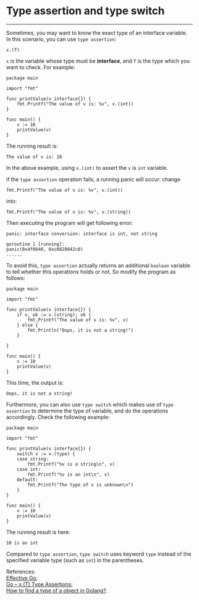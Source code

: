 # Type assertion and type switch
----
Sometimes, you may want to know the exact type of an interface variable. In this scenario, you can use `type assertion`:  

	x.(T)

`x` is the variable whose type must be **interface**, and `T` is the type which you want to check. For example:  

	package main
	
	import "fmt"
	
	func printValue(v interface{}) {
		fmt.Printf("The value of v is: %v", v.(int))
	}
	
	func main() {
		v := 10
		printValue(v)
	}
The running result is:  

	The value of v is: 10

In the above example, using `v.(int)` to assert the `v` is `int` variable.  

if the `type assertion` operation fails, a running panic will occur: change 

	fmt.Printf("The value of v is: %v", v.(int))  

into:  

	fmt.Printf("The value of v is: %v", v.(string))

Then executing the program will get following error:  

	panic: interface conversion: interface is int, not string

	goroutine 1 [running]:
	panic(0x4f0840, 0xc0820042c0)
	......

To avoid this, `type assertion` actually returns an additional `boolean` variable to tell whether this operations holds or not. So modify the program as follows:  

	package main

	import "fmt"
	
	func printValue(v interface{}) {
		if v, ok := v.(string); ok {
			fmt.Printf("The value of v is: %v", v)
		} else {
			fmt.Println("Oops, it is not a string!")
		}
	
	}
	
	func main() {
		v := 10
		printValue(v)
	}
This time, the output is:  

	Oops, it is not a string!

Furthermore, you can also use `type switch` which makes use of `type assertion` to determine the type of variable, and do the operations accordingly. Check the following example:  

	package main

	import "fmt"
	
	func printValue(v interface{}) {
		switch v := v.(type) {
		case string:
			fmt.Printf("%v is a string\n", v)
		case int:
			fmt.Printf("%v is an int\n", v)
		default:
			fmt.Printf("The type of v is unknown\n")
		}
	}
	
	func main() {
		v := 10
		printValue(v)
	}
The running result is here:  

	10 is an int
Compared to `type assertion`, `type switch` uses keyword `type` instead of the specified variable type (such as `int`) in the parentheses.  

References:  
[Effective Go](https://golang.org/doc/effective_go.html);  
[Go – x.(T) Type Assertions](https://codingair.wordpress.com/2014/07/21/go-x-t-type-assertions/);  
[How to find a type of a object in Golang?](http://stackoverflow.com/questions/20170275/how-to-find-a-type-of-a-object-in-golang).